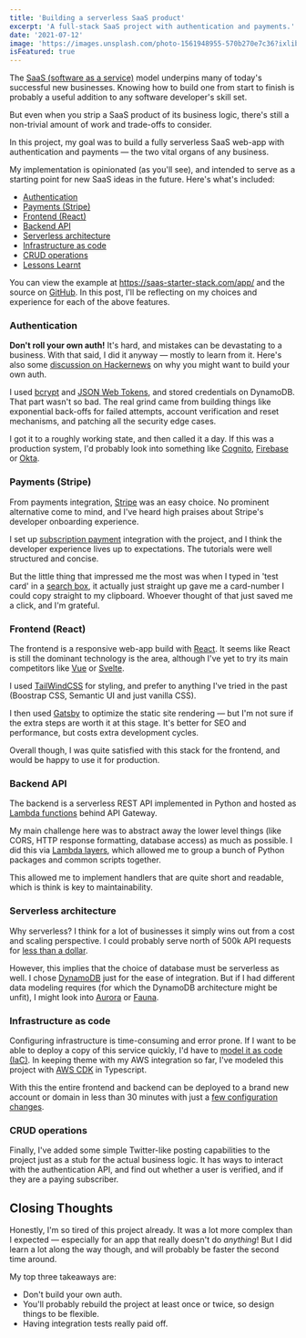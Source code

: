 ```yaml
---
title: 'Building a serverless SaaS product'
excerpt: 'A full-stack SaaS project with authentication and payments.'
date: '2021-07-12'
image: 'https://images.unsplash.com/photo-1561948955-570b270e7c36?ixlib=rb-4.0.3&ixid=MnwxMjA3fDB8MHxwaG90by1wYWdlfHx8fGVufDB8fHx8&auto=format&fit=crop&w=601&q=80'
isFeatured: true
---
```


The [SaaS (software as a service)](https://en.wikipedia.org/wiki/Software_as_a_service) model underpins many of today's successful new businesses. Knowing how to build one from start to finish is probably a useful addition to any software developer's skill set.

But even when you strip a SaaS product of its business logic, there's still a non-trivial amount of work and trade-offs to consider.

In this project, my goal was to build a fully serverless SaaS web-app with authentication and payments — the two vital organs of any business.

My implementation is opinionated (as you'll see), and intended to serve as a starting point for new SaaS ideas in the future. Here's what's included:

- [Authentication](#authentication)
- [Payments (Stripe)](#payments-stripe)
- [Frontend (React)](#frontend-react)
- [Backend API](#backend-api)
- [Serverless architecture](#serverless-architecture)
- [Infrastructure as code](#infrastructure-as-code)
- [CRUD operations](#crud-operations)
- [Lessons Learnt](#lessons-learnt)

You can view the example at https://saas-starter-stack.com/app/ and the source on [GitHub](https://github.com/pixegami/saas-starter). In this post, I'll be reflecting on my choices and experience for each of the above features.

### Authentication

**Don't roll your own auth!** It's hard, and mistakes can be devastating to a business. With that said, I did it anyway — mostly to learn from it. Here's also some [discussion on Hackernews](https://news.ycombinator.com/item?id=22001918) on why you might want to build your own auth.

I used [bcrypt](https://codahale.com/how-to-safely-store-a-password/) and [JSON Web Tokens](https://jwt.io/), and stored credentials on DynamoDB. That part wasn't so bad. The real grind came from building things like exponential back-offs for failed attempts, account verification and reset mechanisms, and patching all the security edge cases.

I got it to a roughly working state, and then called it a day. If this was a production system, I'd probably look into something like [Cognito](https://aws.amazon.com/cognito/), [Firebase](https://firebase.google.com/products/auth) or [Okta](https://www.okta.com/).

### Payments (Stripe)

From payments integration, [Stripe](https://stripe.com) was an easy choice. No prominent alternative come to mind, and I've heard high praises about Stripe's developer onboarding experience.

I set up [subscription payment](https://stripe.com/en-au/billing) integration with the project, and I think the developer experience lives up to expectations. The tutorials were well structured and concise.

But the little thing that impressed me the most was when I typed in 'test card' in a [search box](https://stripe.com/docs/testing), it actually just straight up gave me a card-number I could copy straight to my clipboard. Whoever thought of that just saved me a click, and I'm grateful.

### Frontend (React)

The frontend is a responsive web-app build with [React](https://reactjs.org/). It seems like React is still the dominant technology is the area, although I've yet to try its main competitors like [Vue](https://vuejs.org/) or [Svelte](https://svelte.dev/).

I used [TailWindCSS](https://tailwindcss.com/) for styling, and prefer to anything I've tried in the past (Boostrap CSS, Semantic UI and just vanilla CSS).

I then used [Gatsby](https://www.gatsbyjs.com/) to optimize the static site rendering — but I'm not sure if the extra steps are worth it at this stage. It's better for SEO and performance, but costs extra development cycles.

Overall though, I was quite satisfied with this stack for the frontend, and would be happy to use it for production.

### Backend API

The backend is a serverless REST API implemented in Python and hosted as [Lambda functions](https://aws.amazon.com/lambda/) behind API Gateway.

My main challenge here was to abstract away the lower level things (like CORS, HTTP response formatting, database access) as much as possible. I did this via [Lambda layers](https://docs.aws.amazon.com/lambda/latest/dg/configuration-layers.html), which allowed me to group a bunch of Python packages and common scripts together.

This allowed me to implement handlers that are quite short and readable, which is think is key to maintainability.

### Serverless architecture

Why serverless? I think for a lot of businesses it simply wins out from a cost and scaling perspective. I could probably serve north of 500k API requests for [less than a dollar](https://aws.amazon.com/lambda/pricing/).

However, this implies that the choice of database must be serverless as well. I chose [DynamoDB](https://aws.amazon.com/dynamodb/) just for the ease of integration. But if I had different data modeling requires (for which the DynamoDB architecture might be unfit), I might look into [Aurora](https://aws.amazon.com/rds/aurora/) or [Fauna](https://fauna.com/).

### Infrastructure as code

Configuring infrastructure is time-consuming and error prone. If I want to be able to deploy a copy of this service quickly, I'd have to [model it as code (IaC)](https://en.wikipedia.org/wiki/Infrastructure_as_code). In keeping theme with my AWS integration so far, I've modeled this project with [AWS CDK](https://docs.aws.amazon.com/cdk/latest/guide/home.html) in Typescript.

With this the entire frontend and backend can be deployed to a brand new account or domain in less than 30 minutes with just a [few configuration changes](https://github.com/pixegami/saas-starter/blob/master/saas-infrastructure/service.config.json).

### CRUD operations

Finally, I've added some simple Twitter-like posting capabilities to the project just as a stub for the actual business logic. It has ways to interact with the authentication API, and find out whether a user is verified, and if they are a paying subscriber.

## Closing Thoughts

Honestly, I'm so tired of this project already. It was a lot more complex than I expected — especially for an app that really doesn't do _anything_! But I did learn a lot along the way though, and will probably be faster the second time around.

My top three takeaways are:

- Don't build your own auth.
- You'll probably rebuild the project at least once or twice, so design things to be flexible.
- Having integration tests really paid off.

